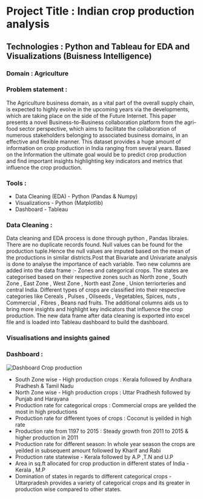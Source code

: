 # Project Title :  Indian crop production analysis

## Technologies : Python and Tableau for EDA and Visualizations (Buisness Intelligence)

### Domain : Agriculture

### Problem statement : 

The Agriculture business domain, as a vital part of the overall supply chain, is expected
to highly evolve in the upcoming years via the developments, which are taking place on
the side of the Future Internet. This paper presents a novel Business-to-Business
collaboration platform from the agri-food sector perspective, which aims to facilitate the
collaboration of numerous stakeholders belonging to associated business domains, in an
effective and flexible manner.
This dataset provides a huge amount of information on crop production in India ranging
from several years. Based on the Information the ultimate goal would be to predict crop
production and find important insights highlighting key indicators and metrics that
influence the crop production.

### Tools :

- Data Cleaning (EDA) - Python (Pandas & Numpy)
- Visualizations - Python (Matplotlib)
- Dashboard - Tableau

### Data Cleaning :

Data cleaning and EDA process is done through python , Pandas libraies. There are no duplicate records found. Null values can be found for the production tuple.Hence the null values are imputed based on the mean of the productions in similar districts.Post that Bivariate and Univariate analysis is done to analyse the importance of each variable. Two new columns are added into the data frame :- Zones and categorical crops. The states are categorised based on their respective zones such as North zone , South Zone , East Zone , West Zone , North east Zone , Union terriorteries and central India. Different types of crops are classified into their respective categories like Cereals , Pulses , Oilseeds , Vegetables, Spices, nuts , Commercial , Fibres , Beans nad fruits. The additional columns aids us to bring more insights and highlight key indicators that influence the crop production. The new data frame after data cleaning is exported into excel file and is loaded into Tableau dashboard to build the dashboard. 


### Visualisations and insights gained 


### Dashboard :

![Dashboard Crop production](https://user-images.githubusercontent.com/51138087/135317317-9c01ee38-8c8d-4f26-95fa-cba78b4a16fc.png)

- South Zone wise - High production crops : Kerala followed by Andhara Pradhesh & Tamil Nadu
- North Zone wise  - High production crops : Uttar Pradhesh followed by Punjab and Harayana
- Production rate for categorical crops : Commercial crops are yeilded the most in high productions
- Production rate for different tyoes of crops : Coconut is yeilded in high rate
- Production rate from 1197 to 2015 : Steady growth fron 2011 to 2015 & higher production in 2011
- Production rate for different season: In whole year season the crops are yeilded in subsequent amount followed by Kharif and Rabi
- Production rate statewise - Kerala followed by A.P ,T.N and U.P
- Area in sq.ft allocated for crop production in different states of India - Kerala , M.P
- Domination of states in regards to different categorical crops - Uttarpradesh provides a variety of categorical crops and its greater in production wise compared to other states.



